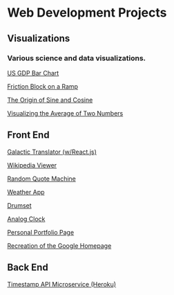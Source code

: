 # Web Development Projects 

## Visualizations

### Various science and data visualizations.

<A HREF="http://engineerwithoutfear.github.io/web_dev/FreeCodeCamp/d3-gdp-bar-chart/">US GDP Bar Chart</a>

<A HREF="http://engineerwithoutfear.github.io/web_dev/physics_sims/friction-block/index.html">Friction Block on a Ramp</a>

<A HREF="http://engineerwithoutfear.github.io/web_dev/physics_sims/origin-sine-cosine/index.html">The Origin of Sine and Cosine</a>

<A HREF="http://engineerwithoutfear.github.io/web_dev/physics_sims/visualizing-averages/index.html">Visualizing the Average of Two Numbers</a>

## Front End

<A HREF="http://engineerwithoutfear.github.io/web_dev/FreeCodeCamp/galactic-translator-react/index.html">Galactic Translator (w/React.js)</a>

<A HREF="http://engineerwithoutfear.github.io/web_dev/FreeCodeCamp/wikipedia-viewer/index.html">Wikipedia Viewer</a>

<A HREF="http://engineerwithoutfear.github.io/web_dev/FreeCodeCamp/random-quote-machine/index.html">Random Quote Machine</a>

<A HREF="http://engineerwithoutfear.github.io/web_dev/FreeCodeCamp/weather-report/index.html">Weather App</a>

<A href="http://engineerwithoutfear.github.io/web_dev/Javascript30/drumset/index.html">Drumset</a>

<A href="http://engineerwithoutfear.github.io/web_dev/Javascript30/clock/index.html">Analog Clock</a>

<A HREF="http://engineerwithoutfear.github.io/web_dev/FreeCodeCamp/portfolio-page/index.html">Personal Portfolio Page</a>

<A href="http://engineerwithoutfear.github.io/web_dev/TheOdinProject/google-homepage/index.html">Recreation of the Google Homepage</a>

## Back End

<A href="https://fcc-ewf-timestamp-api.herokuapp.com/">Timestamp API Microservice (Heroku)</a>






